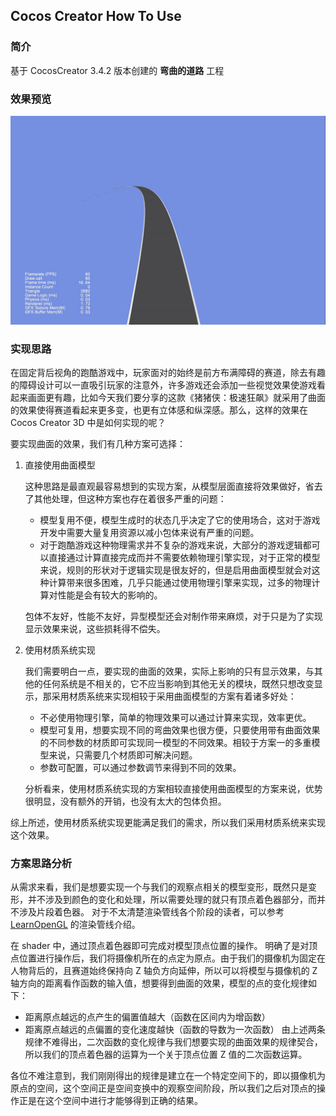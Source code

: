 ## Cocos Creator How To Use

### 简介

基于 CocosCreator 3.4.2 版本创建的 **弯曲的道路** 工程

### 效果预览
![image](../../image/202203/2022030542.png)

### 实现思路
在固定背后视角的跑酷游戏中，玩家面对的始终是前方布满障碍的赛道，除去有趣的障碍设计可以一直吸引玩家的注意外，许多游戏还会添加一些视觉效果使游戏看起来画面更有趣，比如今天我们要分享的这款《猪猪侠：极速狂飙》就采用了曲面的效果使得赛道看起来更多变，也更有立体感和纵深感。那么，这样的效果在 Cocos Creator 3D 中是如何实现的呢？    

要实现曲面的效果，我们有几种方案可选择：

1. 直接使用曲面模型

   这种思路是最直观最容易想到的实现方案，从模型层面直接将效果做好，省去了其他处理，但这种方案也存在着很多严重的问题：
   - 模型复用不便，模型生成时的状态几乎决定了它的使用场合，这对于游戏开发中需要大量复用资源以减小包体来说有严重的问题。
   - 对于跑酷游戏这种物理需求并不复杂的游戏来说，大部分的游戏逻辑都可以直接通过计算直接完成而并不需要依赖物理引擎实现，对于正常的模型来说，规则的形状对于逻辑实现是很友好的，但是启用曲面模型就会对这种计算带来很多困难，几乎只能通过使用物理引擎来实现，过多的物理计算对性能是会有较大的影响的。

   包体不友好，性能不友好，异型模型还会对制作带来麻烦，对于只是为了实现显示效果来说，这些损耗得不偿失。

2. 使用材质系统实现

   我们需要明白一点，要实现的曲面的效果，实际上影响的只有显示效果，与其他的任何系统是不相关的，它不应当影响到其他无关的模块，既然只想改变显示，那采用材质系统来实现相较于采用曲面模型的方案有着诸多好处：
   - 不必使用物理引擎，简单的物理效果可以通过计算来实现，效率更优。
   - 模型可复用，想要实现不同的弯曲效果也很方便，只要使用带有曲面效果的不同参数的材质即可实现同一模型的不同效果。相较于方案一的多重模型来说，只需要几个材质即可解决问题。
   - 参数可配置，可以通过参数调节来得到不同的效果。

   分析看来，使用材质系统实现的方案相较直接使用曲面模型的方案来说，优势很明显，没有额外的开销，也没有太大的包体负担。

综上所述，使用材质系统实现更能满足我们的需求，所以我们采用材质系统来实现这个效果。

### 方案思路分析

从需求来看，我们是想要实现一个与我们的观察点相关的模型变形，既然只是变形，并不涉及到颜色的变化和处理，所以需要处理的就只有顶点着色器部分，而并不涉及片段着色器。
对于不太清楚渲染管线各个阶段的读者，可以参考 [LearnOpenGL](https://learnopengl.com/Getting-started/Hello-Triangle) 的渲染管线介绍。

在 shader 中，通过顶点着色器即可完成对模型顶点位置的操作。
明确了是对顶点位置进行操作后，我们将摄像机所在的点定为原点。由于我们的摄像机为固定在人物背后的，且赛道始终保持向 Z 轴负方向延伸，所以可以将模型与摄像机的 Z 轴方向的距离看作函数的输入值，想要得到曲面的效果，模型的点的变化规律如下：

- 距离原点越远的点产生的偏置值越大（函数在区间内为增函数）
- 距离原点越远的点偏置的变化速度越快（函数的导数为一次函数）
由上述两条规律不难得出，二次函数的变化规律与我们想要实现的曲面效果的规律契合，所以我们的顶点着色器的运算为一个关于顶点位置 Z 值的二次函数运算。

各位不难注意到，我们刚刚得出的规律是建立在一个特定空间下的，即以摄像机为原点的空间，这个空间正是空间变换中的观察空间阶段，所以我们之后对顶点的操作正是在这个空间中进行才能够得到正确的结果。